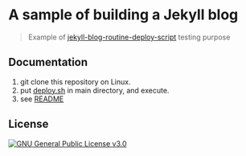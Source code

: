 # A sample of building a Jekyll blog

> Example of [jekyll-blog-routine-deploy-script](https://github.com/genhaiyu/jekyll-blog-routine-deploy-script) testing purpose

## Documentation

1. git clone this repository on Linux.
2. put [deploy.sh](https://raw.githubusercontent.com/genhaiyu/jekyll-blog-routine-deploy-script/master/deploy.sh) in main directory, and execute.
3. see [README](https://github.com/genhaiyu/jekyll-blog-routine-deploy-script/blob/master/README.md)


## License

[![GNU General Public License v3.0](https://img.shields.io/github/license/genhaiyu/jekyll-example)](https://github.com/genhaiyu/jekyll-example/blob/master/LICENSE)
